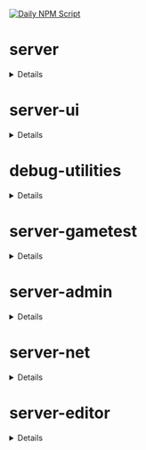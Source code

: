 [![Daily NPM Script](https://github.com/WavePlayz/minecraft-npms-auto/actions/workflows/fetch.yml/badge.svg)](https://github.com/WavePlayz/minecraft-npms-auto/actions/workflows/fetch.yml)
# server
<details>

stable
```
1.18.0
```

beta
```
2.0.0-beta.1.21.70-stable
```

preview
```
2.0.0-rc.1.21.90-preview.20
```

preview beta
```
2.1.0-beta.1.21.90-preview.20
```
</details>

# server-ui
<details>

stable
```
1.3.0
```

beta
```
2.0.0-beta.1.21.70-stable
```

preview
```
2.0.0-rc.1.21.90-preview.20
```

preview beta
```
2.1.0-beta.1.21.90-preview.20
```
</details>

# debug-utilities
<details>

stable
```
null
```

beta
```
1.0.0-beta.1.21.70-stable
```

preview
```
null
```

preview beta
```
1.0.0-beta.1.21.90-preview.20
```
</details>

# server-gametest
<details>

stable
```
0.1.0
```

beta
```
1.0.0-beta.1.21.70-stable
```

preview
```
0.1.0-rc.1.21.40-preview.20
```

preview beta
```
1.0.0-beta.1.21.90-preview.20
```
</details>

# server-admin
<details>

stable
```
1.0.0-beta.release.1.19.50
```

beta
```
1.0.0-beta.1.21.70-stable
```

preview
```
null
```

preview beta
```
1.0.0-beta.1.21.90-preview.20
```
</details>

# server-net
<details>

stable
```
1.0.0-beta.release.1.19.50
```

beta
```
1.0.0-beta.1.21.70-stable
```

preview
```
null
```

preview beta
```
1.0.0-beta.1.21.90-preview.20
```
</details>

# server-editor
<details>

stable
```
null
```

beta
```
0.1.0-beta.1.21.70-stable
```

preview
```
null
```

preview beta
```
0.1.0-beta.1.21.90-preview.20
```
</details>

